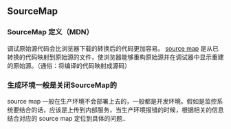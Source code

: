 ## SourceMap 

### SourceMap 定义（MDN）

调试原始源代码会比浏览器下载的转换后的代码更加容易。 [source map](https://link.juejin.cn/?target=https%3A%2F%2Fwww.html5rocks.com%2Fen%2Ftutorials%2Fdevelopertools%2Fsourcemaps%2F) 是从已转换的代码映射到原始源的文件，使浏览器能够重构原始源并在调试器中显示重建的原始源。（通俗：将编译的代码映射成源码）



### 生成环境一般是关闭SourceMap的

source map 一般在生产环境不会部署上去的，一般都是开发环境。假如是监控系统要结合的话，应该是上传到内部服务，当生产环境报错的时候，根据相关的信息结合对应的 source map 定位到具体的问题..